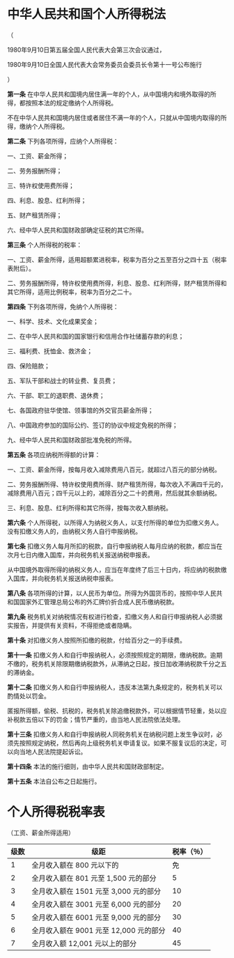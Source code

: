 
中华人民共和国个人所得税法
======================

（

1980年9月10日第五届全国人民代表大会第三次会议通过，

1980年9月10日全国人民代表大会常务委员会委员长令第十一号公布施行

）

**第一条** 在中华人民共和国境内居住满一年的个人，从中国境内和境外取得的所得，都按照本法的规定缴纳个人所得税。

不在中华人民共和国境内居住或者居住不满一年的个人，只就从中国境内取得的所得，缴纳个人所得税。

**第二条** 下列各项所得，应纳个人所得税：

一、工资、薪金所得；

二、劳务报酬所得；

三、特许权使用费所得；

四、利息、股息、红利所得；

五、财产租赁所得；

六、经中华人民共和国财政部确定征税的其它所得。

**第三条** 个人所得税的税率：

一、工资、薪金所得，适用超额累进税率，税率为百分之五至百分之四十五（税率表附后）。

二、劳务报酬所得，特许权使用费所得，利息、股息、红利所得，财产租赁所得和其它所得，适用比例税率，税率为百分之二十。

**第四条** 下列各项所得，免纳个人所得税：

一、科学、技术、文化成果奖金；

二、在中华人民共和国的国家银行和信用合作社储蓄存款的利息；

三、福利费、抚恤金、救济金；

四、保险赔款；

五、军队干部和战士的转业费、复员费；

六、干部、职工的退职费、退休费；

七、各国政府驻华使馆、领事馆的外交官员薪金所得；

八、中国政府参加的国际公约、签订的协议中规定免税的所得；

九、经中华人民共和国财政部批准免税的所得。

**第五条** 各项应纳税所得额的计算：

一、工资、薪金所得，按每月收入减除费用八百元，就超过八百元的部分纳税。

二、劳务报酬所得、特许权使用费所得、财产租赁所得，每次收入不满四千元的，减除费用八百元；四千元以上的，减除百分之二十的费用，然后就其余额纳税。

三、利息、股息、红利所得和其它所得，按每次收入额纳税。

**第六条** 个人所得税，以所得人为纳税义务人，以支付所得的单位为扣缴义务人。没有扣缴义务人的，由纳税义务人自行申报纳税。

**第七条** 扣缴义务人每月所扣的税款，自行申报纳税人每月应纳的税款，都应当在次月七日内缴入国库，并向税务机关报送纳税申报表。

从中国境外取得所得的纳税义务人，应当在年度终了后三十日内，将应纳的税款缴入国库，并向税务机关报送纳税申报表。

**第八条** 各项所得的计算，以人民币为单位。所得为外国货币的，按照中华人民共和国国家外汇管理总局公布的外汇牌价折合成人民币缴纳税款。

**第九条** 税务机关对纳税情况有权进行检查，扣缴义务人和自行申报纳税人必须据实报告，并提供有关资料，不得拒绝或者隐瞒。

**第十条** 对扣缴义务人按照所扣缴的税款，付给百分之一的手续费。

**第十一条** 扣缴义务人和自行申报纳税人，必须按照规定的期限，缴纳税款。逾期不缴的，税务机关除限期缴纳税款外，从滞纳之日起，按日加收滞纳税款千分之五的滞纳金。

**第十二条** 扣缴义务人和自行申报纳税人，违反本法第九条规定的，税务机关可以酌情处以罚金。

匿报所得额，偷税、抗税的，税务机关除追缴税款外，可以根据情节轻重，处以应补税款五倍以下的罚金；情节严重的，由当地人民法院依法处理。

**第十三条** 扣缴义务人和自行申报纳税人同税务机关在纳税问题上发生争议时，必须先按照规定纳税，然后再向上级税务机关申请复议。如果不服复议后的决定，可以向当地人民法院提起诉讼。

**第十四条** 本法的施行细则，由中华人民共和国财政部制定。

**第十五条** 本法自公布之日起施行。

# 个人所得税税率表

（工资、薪金所得适用）

| 级数 | 级距                                   | 税率（％） |
|------|----------------------------------------|------------|
| 1    | 全月收入额在 800 元以下的              | 免         |
| 2    | 全月收入额在 801 元至 1,500 元的部分   | 5          |
| 3    | 全月收入额在 1501 元至 3,000 元的部分  | 10         |
| 4    | 全月收入额在 3001 元至 6,000 元的部分  | 20         |
| 5    | 全月收入额在 6001 元至 9,000 元的部分  | 30         |
| 6    | 全月收入额在 9001 元至 12,000 元的部分 | 40         |
| 7    | 全月收入额 12,001 元以上的部分         | 45         |

